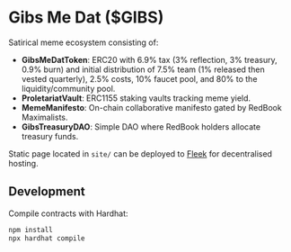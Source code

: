 # Gibs Me Dat ($GIBS)

Satirical meme ecosystem consisting of:

- **GibsMeDatToken**: ERC20 with 6.9% tax (3% reflection, 3% treasury, 0.9% burn) and initial distribution of 7.5% team (1% released then vested quarterly), 2.5% costs, 10% faucet pool, and 80% to the liquidity/community pool.
- **ProletariatVault**: ERC1155 staking vaults tracking meme yield.
- **MemeManifesto**: On-chain collaborative manifesto gated by RedBook Maximalists.
- **GibsTreasuryDAO**: Simple DAO where RedBook holders allocate treasury funds.

Static page located in `site/` can be deployed to [Fleek](https://fleek.co) for decentralised hosting.

## Development

Compile contracts with Hardhat:

```bash
npm install
npx hardhat compile
```

